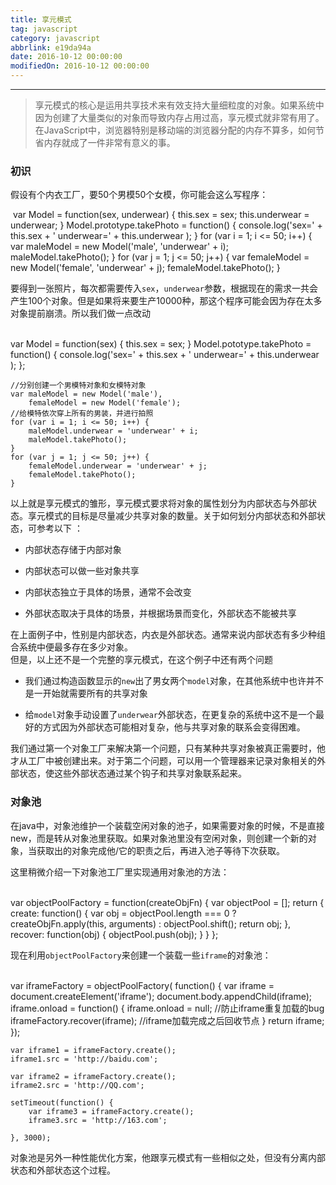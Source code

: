 ```yaml
---
title: 享元模式
tag: javascript
category: javascript
abbrlink: e19da94a
date: 2016-10-12 00:00:00
modifiedOn: 2016-10-12 00:00:00
---
```


* * *

> 享元模式的核心是运用共享技术来有效支持大量细粒度的对象。如果系统中因为创建了大量类似的对象而导致内存占用过高，享元模式就非常有用了。在JavaScript中，浏览器特别是移动端的浏览器分配的内存不算多，如何节省内存就成了一件非常有意义的事。

### 初识

假设有个内衣工厂，要50个男模50个女模，你可能会这么写程序：


​    <!-- more -->
    var Model = function(sex, underwear) {
        this.sex = sex;
        this.underwear = underwear;
    }
    Model.prototype.takePhoto = function() {
        console.log('sex=' + this.sex + ' underwear=' + this.underwear );
    }
    for (var i = 1; i <= 50; i++) {
        var maleModel = new Model('male', 'underwear' + i);
        maleModel.takePhoto();
    }
    for (var j = 1; j <= 50; j++) {
        var femaleModel = new Model('female', 'underwear' + j);
        femaleModel.takePhoto();
    }


要得到一张照片，每次都需要传入`sex`，`underwear`参数，根据现在的需求一共会产生100个对象。但是如果将来要生产10000种，那这个程序可能会因为存在太多对象提前崩溃。所以我们做一点改动


​    
    var Model = function(sex) {
        this.sex = sex;
    }
    Model.pototype.takePhoto = function() {
        console.log('sex=' + this.sex + ' underwear=' + this.underwear );
    };
    
    //分别创建一个男模特对象和女模特对象
    var maleModel = new Model('male'),
        femaleModel = new Model('female');
    //给模特依次穿上所有的男装，并进行拍照    
    for (var i = 1; i <= 50; i++) {
        maleModel.underwear = 'underwear' + i;
        maleModel.takePhoto();
    }
    for (var j = 1; j <= 50; j++) {
        femaleModel.underwear = 'underwear' + j;
        femaleModel.takePhoto();
    }

以上就是享元模式的雏形，享元模式要求将对象的属性划分为内部状态与外部状态。享元模式的目标是尽量减少共享对象的数量。关于如何划分内部状态和外部状态，可参考以下
：

  * 内部状态存储于内部对象

  * 内部状态可以做一些对象共享

  * 内部状态独立于具体的场景，通常不会改变

  * 外部状态取决于具体的场景，并根据场景而变化，外部状态不能被共享

在上面例子中，性别是内部状态，内衣是外部状态。通常来说内部状态有多少种组合系统中便最多存在多少对象。  
但是，以上还不是一个完整的享元模式，在这个例子中还有两个问题

  * 我们通过构造函数显示的`new`出了男女两个`model`对象，在其他系统中也许并不是一开始就需要所有的共享对象

  * 给`model`对象手动设置了`underwear`外部状态，在更复杂的系统中这不是一个最好的方式因为外部状态可能相对复杂，他与共享对象的联系会变得困难。

我们通过第一个对象工厂来解决第一个问题，只有某种共享对象被真正需要时，他才从工厂中被创建出来。对于第二个问题，可以用一个管理器来记录对象相关的外部状态，使这些外部状态通过某个钩子和共享对象联系起来。

### 对象池

在java中，对象池维护一个装载空闲对象的池子，如果需要对象的时候，不是直接new，而是转从对象池里获取。如果对象池里没有空闲对象，则创建一个新的对象，当获取出的对象完成他/它的职责之后，再进入池子等待下次获取。

这里稍微介绍一下对象池工厂里实现通用对象池的方法：


​    
    var objectPoolFactory = function(createObjFn) {
        var objectPool = [];
        return {
            create: function() {
                var obj = objectPool.length === 0 ? createObjFn.apply(this, arguments) : objectPool.shift();
                return obj;
            },
            recover: function(obj) {
                objectPool.push(obj);
            }
        }
    };

现在利用`objectPoolFactory`来创建一个装载一些`iframe`的对象池：


​    
    var iframeFactory = objectPoolFactory( function() {
        var iframe = document.createElement('iframe');
        document.body.appendChild(iframe);
        iframe.onload = function() {
            iframe.onload = null; //防止iframe重复加载的bug
            iframeFactory.recover(iframe); //iframe加载完成之后回收节点
        }
        return iframe;
    });
    
    var iframe1 = iframeFactory.create();
    iframe1.src = 'http://baidu.com';
    
    var iframe2 = iframeFactory.create();
    iframe2.src = 'http://QQ.com';
    
    setTimeout(function() {
        var iframe3 = iframeFactory.create();
        iframe3.src = 'http://163.com';
    
    }, 3000);

对象池是另外一种性能优化方案，他跟享元模式有一些相似之处，但没有分离内部状态和外部状态这个过程。

